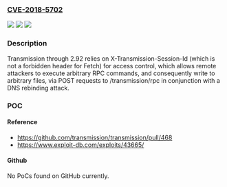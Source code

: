 ### [CVE-2018-5702](https://cve.mitre.org/cgi-bin/cvename.cgi?name=CVE-2018-5702)
![](https://img.shields.io/static/v1?label=Product&message=n%2Fa&color=blue)
![](https://img.shields.io/static/v1?label=Version&message=n%2Fa&color=blue)
![](https://img.shields.io/static/v1?label=Vulnerability&message=n%2Fa&color=brighgreen)

### Description

Transmission through 2.92 relies on X-Transmission-Session-Id (which is not a forbidden header for Fetch) for access control, which allows remote attackers to execute arbitrary RPC commands, and consequently write to arbitrary files, via POST requests to /transmission/rpc in conjunction with a DNS rebinding attack.

### POC

#### Reference
- https://github.com/transmission/transmission/pull/468
- https://www.exploit-db.com/exploits/43665/

#### Github
No PoCs found on GitHub currently.

